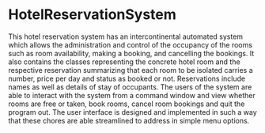 # HotelReservationSystem

This hotel reservation system has an intercontinental automated system which allows the administration and control of the occupancy of the rooms such as room availability, making a booking, and cancelling the bookings. It also contains the classes representing the concrete hotel room and the respective reservation summarizing that each room to be isolated carries a number, price per day and status as booked or not. Reservations include names as well as details of stay of occupants. The users of the system are able to interact with the system from a command window and view whether rooms are free or taken, book rooms, cancel room bookings and quit the program out. The user interface is designed and implemented in such a way that these chores are able streamlined to address in simple menu options.
